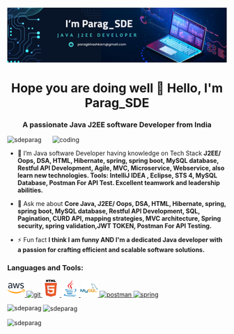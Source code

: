 ![logo](https://github.com/SDEParag/SDEParag/blob/main/Github%20Banner.png)
<h1 align="center">Hope you are doing well 🙏 Hello, I'm Parag_SDE</h1>
<h3 align="center">A passionate Java J2EE software Developer from India</h3>
<img align="right" alt="coding"width="400"src="https://cdn.dribbble.com/users/1292677/screenshots/6139167/avento.gif">
<p align="left"> <img src="https://komarev.com/ghpvc/?username=sdeparag&label=Profile%20views&color=0e75b6&style=flat" alt="sdeparag" /> </p>

- 🌱 I’m Java software Developer having knowledge on Tech Stack **J2EE/ Oops, DSA, HTML, Hibernate, spring, spring boot, MySQL database, Restful API Development, Agile, MVC, Microservice, Webservice, also learn new technologies. Tools: IntelliJ IDEA , Eclipse, STS 4, MySQL Database, Postman For API Test. Excellent teamwork and leadership abilities.**

- 💬 Ask me about **Core Java, J2EE/ Oops, DSA, HTML, Hibernate, spring, spring boot, MySQL database, Restful API Development, SQL, Pagination, CURD API, mapping strategies, MVC architecture, Spring security, spring validation,JWT TOKEN, Postman For API Testing.**

- ⚡ Fun fact **I think I am funny AND I'm a dedicated Java developer with a passion for crafting efficient and scalable software solutions.**
  
<h3 align="left">Languages and Tools:</h3>
<p align="left"> <a href="https://aws.amazon.com" target="_blank" rel="noreferrer"> <img src="https://raw.githubusercontent.com/devicons/devicon/master/icons/amazonwebservices/amazonwebservices-original-wordmark.svg" alt="aws" width="40" height="40"/> </a> <a href="https://git-scm.com/" target="_blank" rel="noreferrer"> <img src="https://www.vectorlogo.zone/logos/git-scm/git-scm-icon.svg" alt="git" width="40" height="40"/> </a> <a href="https://www.w3.org/html/" target="_blank" rel="noreferrer"> <img src="https://raw.githubusercontent.com/devicons/devicon/master/icons/html5/html5-original-wordmark.svg" alt="html5" width="40" height="40"/> </a> <a href="https://www.java.com" target="_blank" rel="noreferrer"> <img src="https://raw.githubusercontent.com/devicons/devicon/master/icons/java/java-original.svg" alt="java" width="40" height="40"/> </a> <a href="https://www.mysql.com/" target="_blank" rel="noreferrer"> <img src="https://raw.githubusercontent.com/devicons/devicon/master/icons/mysql/mysql-original-wordmark.svg" alt="mysql" width="40" height="40"/> </a> <a href="https://postman.com" target="_blank" rel="noreferrer"> <img src="https://www.vectorlogo.zone/logos/getpostman/getpostman-icon.svg" alt="postman" width="40" height="40"/> </a> <a href="https://spring.io/" target="_blank" rel="noreferrer"> <img src="https://www.vectorlogo.zone/logos/springio/springio-icon.svg" alt="spring" width="40" height="40"/> </a> </p>

<p><img align="left" src="https://github-readme-stats.vercel.app/api/top-langs?username=sdeparag&show_icons=true&locale=en&layout=compact" alt="sdeparag" /></p>

<p>&nbsp;<img align="center" src="https://github-readme-stats.vercel.app/api?username=sdeparag&show_icons=true&locale=en" alt="sdeparag" /></p>

<p><img align="center" src="https://github-readme-streak-stats.herokuapp.com/?user=sdeparag&" alt="sdeparag" /></p>
